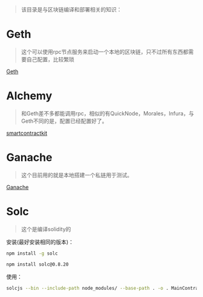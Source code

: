 
> 该目录是与区块链编译和部署相关的知识：


# Geth
> 这个可以使用rpc节点服务来启动一个本地的区块链，只不过所有东西都需要自己配置，比较繁琐

[Geth](./Geth/Geth.md)

# Alchemy
> 和Geth差不多都能调用rpc，相似的有QuickNode，Morales，Infura，与Geth不同的是，配置已经配置好了。

[smartcontractkit](https://github.com/smartcontractkit/full-blockchain-solidity-course-js)

# Ganache
> 这个目前用的就是本地搭建一个私链用于测试。

[Ganache](./Ganache/Ganache.md)


# Solc
> 这个是编译solidity的


安装(最好安装相同的版本)： 
```sh
npm install -g solc
```

```sh
npm install solc@0.8.20
```

使用：
```sh
solcjs --bin --include-path node_modules/ --base-path . -o . MainContract.sol
```




